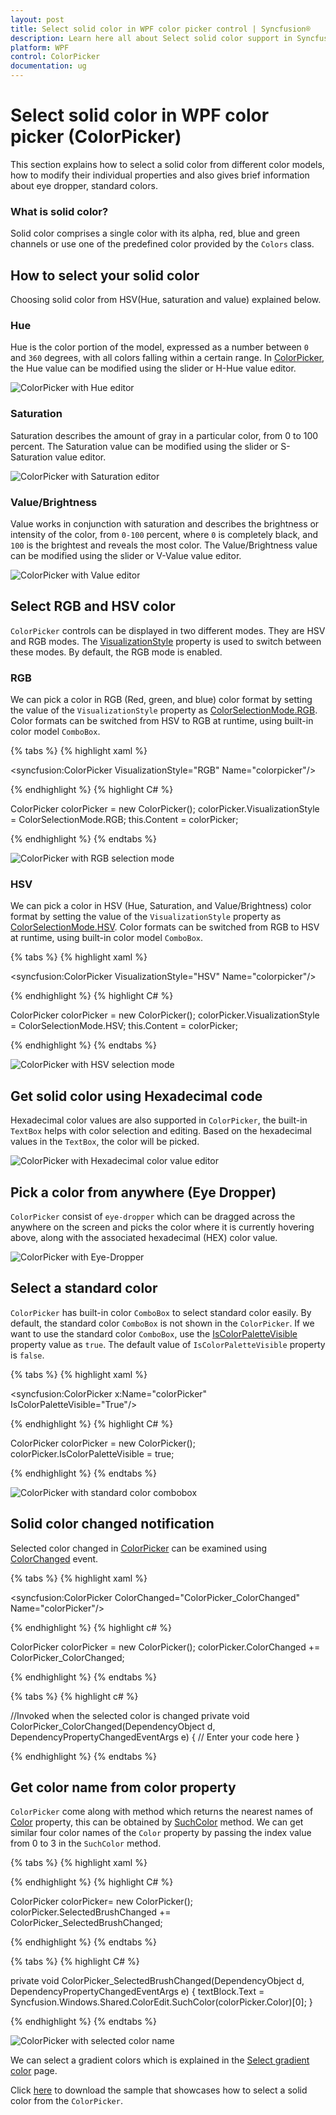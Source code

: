 ```yaml
---
layout: post
title: Select solid color in WPF color picker control | Syncfusion®
description: Learn here all about Select solid color support in Syncfusion® WPF color picker (ColorPicker) control and more.
platform: WPF
control: ColorPicker
documentation: ug
---
```


# Select solid color in WPF color picker (ColorPicker)

This section explains how to select a solid color from different color models, how to modify their individual properties and also gives brief information about eye dropper, standard colors.

### What is solid color?

Solid color comprises a single color with its alpha, red, blue and green channels or use one of the predefined color provided by the `Colors` class.

## How to select your solid color

Choosing solid color from HSV(Hue, saturation and value) explained below.

### Hue 

Hue is the color portion of the model, expressed as a number between `0` and `360` degrees, with all colors falling within a certain range. In [ColorPicker](https://help.syncfusion.com/cr/wpf/Syncfusion.Windows.Shared.ColorPicker.html), the Hue value can be modified using the slider or H-Hue value editor.

![ColorPicker with Hue editor](Selection-Mode_images/ColorPicker_Hue_editor.png)

### Saturation

Saturation describes the amount of gray in a particular color, from 0 to 100 percent. The Saturation value can be modified using the slider or S-Saturation value editor.

![ColorPicker with Saturation editor](Selection-Mode_images/ColorPicker_Saturation_editor.png)

### Value/Brightness

Value works in conjunction with saturation and describes the brightness or intensity of the color, from `0-100` percent, where `0` is completely black, and `100` is the brightest and reveals the most color. The Value/Brightness value can be modified using the slider or V-Value value editor.

![ColorPicker with Value editor](Selection-Mode_images/ColorPicker_Value_editor.png)

## Select RGB and HSV color

`ColorPicker` controls can be displayed in two different modes. They are HSV and RGB modes. The [VisualizationStyle](https://help.syncfusion.com/cr/wpf/Syncfusion.Windows.Shared.ColorPicker.html#Syncfusion_Windows_Shared_ColorPicker_VisualizationStyle) property is used to switch between these modes. By default, the RGB mode is enabled.

### RGB

We can pick a color in RGB (Red, green, and blue) color format by setting the value of the `VisualizationStyle` property as [ColorSelectionMode.RGB](https://help.syncfusion.com/cr/wpf/Syncfusion.Windows.Tools.ColorSelectionMode.html). Color formats can be switched from HSV to RGB at runtime, using built-in color model `ComboBox`.

{% tabs %}
{% highlight xaml %}

<syncfusion:ColorPicker  VisualizationStyle="RGB" Name="colorpicker"/>

{% endhighlight %}
{% highlight C# %}

ColorPicker colorPicker = new ColorPicker();
colorPicker.VisualizationStyle = ColorSelectionMode.RGB;
this.Content = colorPicker;

{% endhighlight %}
{% endtabs %}

![ColorPicker with RGB selection mode](Selection-Mode_images/ColorPicker_RGB_ColorSelection_Mode.png)

### HSV

We can pick a color in HSV (Hue, Saturation, and Value/Brightness) color format by setting the value of the `VisualizationStyle` property as [ColorSelectionMode.HSV](https://help.syncfusion.com/cr/wpf/Syncfusion.Windows.Tools.ColorSelectionMode.html). Color formats can be switched from RGB to HSV at runtime, using built-in color model `ComboBox`.

{% tabs %}
{% highlight xaml %}

<syncfusion:ColorPicker VisualizationStyle="HSV" Name="colorpicker"/>

{% endhighlight %}
{% highlight C# %}

ColorPicker colorPicker = new ColorPicker();
colorPicker.VisualizationStyle = ColorSelectionMode.HSV;
this.Content = colorPicker;

{% endhighlight %}
{% endtabs %}

![ColorPicker with HSV selection mode](Selection-Mode_images/ColorPicker_HSV_ColorSelectionMode.png)

## Get solid color using Hexadecimal code

Hexadecimal color values are also supported in `ColorPicker`, the built-in `TextBox` helps with color selection and editing. Based on the hexadecimal values in the `TextBox`, the color will be picked. 

![ColorPicker with Hexadecimal color value editor](Selection-Mode_images/ColorPicker_Hexadecimal_Color-Code.png)

## Pick a color from anywhere (Eye Dropper)

`ColorPicker` consist of `eye-dropper` which can be dragged across the anywhere on the screen and picks the color where it is currently hovering above, along with the associated hexadecimal (HEX) color value.

![ColorPicker with Eye-Dropper](Selection-Mode_images/ColorPicker_Eyedropper.gif)

## Select a standard color

`ColorPicker` has built-in color `ComboBox` to select standard color easily. By default, the standard color `ComboBox` is not shown in the `ColorPicker`. If we want to use the standard color `ComboBox`, use the [IsColorPaletteVisible](https://help.syncfusion.com/cr/wpf/Syncfusion.Windows.Shared.ColorPicker.html#Syncfusion_Windows_Shared_ColorPicker_IsColorPaletteVisible) property value as `true`. The default value of `IsColorPaletteVisible` property is `false`.

{% tabs %}
{% highlight xaml %}

 <syncfusion:ColorPicker x:Name="colorPicker" IsColorPaletteVisible="True"/>

{% endhighlight %}
{% highlight C# %}


ColorPicker colorPicker = new ColorPicker();
colorPicker.IsColorPaletteVisible = true;

{% endhighlight %}
{% endtabs %}

![ColorPicker with standard color combobox](Selection-Mode_images/ColorPicker_Standard_Color.gif)

## Solid color changed notification

Selected color changed in [ColorPicker](https://help.syncfusion.com/cr/wpf/Syncfusion.Windows.Shared.ColorPicker.html) can be examined using [ColorChanged](https://help.syncfusion.com/cr/wpf/Syncfusion.Windows.Shared.ColorPicker.html) event.

{% tabs %}
{% highlight xaml %}

<syncfusion:ColorPicker ColorChanged="ColorPicker_ColorChanged"
                        Name="colorPicker"/>

{% endhighlight %}
{% highlight c# %}

ColorPicker  colorPicker = new ColorPicker();
colorPicker.ColorChanged += ColorPicker_ColorChanged;

{% endhighlight %}
{% endtabs %}


{% tabs %}
{% highlight c# %}

//Invoked when the selected color is changed
private void ColorPicker_ColorChanged(DependencyObject d, DependencyPropertyChangedEventArgs e)
{
    // Enter your code here
}

{% endhighlight %}
{% endtabs %}

## Get color name from color property

`ColorPicker` come along with method which returns the nearest names of [Color](https://help.syncfusion.com/cr/wpf/Syncfusion.Windows.Shared.ColorEdit.html#Syncfusion_Windows_Shared_ColorEdit_Color) property, this can be obtained by [SuchColor](https://help.syncfusion.com/cr/wpf/Syncfusion.Windows.Shared.ColorEdit.html#Syncfusion_Windows_Shared_ColorEdit_SuchColor_System_Windows_Media_Color_) method. We can get similar four color names of the `Color` property by passing the index value from 0 to 3 in the `SuchColor` method.

{% tabs %}
{% highlight xaml %}

<TextBlock Name= "textBlock" Width="200" Height="30"/>
<syncfusion:ColorPicker Name="colorPicker" SelectedBrushChanged="ColorPicker_SelectedBrushChanged"/>

{% endhighlight %}
{% highlight C# %}

ColorPicker colorPicker= new ColorPicker();
colorPicker.SelectedBrushChanged += ColorPicker_SelectedBrushChanged;

{% endhighlight %}
{% endtabs %}

{% tabs %}
{% highlight C# %}

private void ColorPicker_SelectedBrushChanged(DependencyObject d, DependencyPropertyChangedEventArgs e)
{
    textBlock.Text = Syncfusion.Windows.Shared.ColorEdit.SuchColor(colorPicker.Color)[0];
}

{% endhighlight %}
{% endtabs %}

![ColorPicker with selected color name](Selection-Mode_images/ColorPicker_Selected_ColorName.png)
 
 We can select a gradient colors which is explained in the [Select gradient color](https://help.syncfusion.com/wpf/color-picker/gradient-brush) page.

 Click [here](https://github.com/SyncfusionExamples/wpf-colorpicker-examples/tree/master/Samples/ChooseColor) to download the sample that showcases how to select a solid color from the `ColorPicker`.
